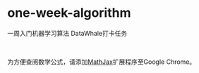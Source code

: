 # one-week-algorithm
一周入门机器学习算法 DataWhale打卡任务

<br/>

为方便查阅数学公式，请添加[MathJax](https://chrome.google.com/webstore/detail/mathjax-plugin-for-github/ioemnmodlmafdkllaclgeombjnmnbima)扩展程序至Google Chrome。
